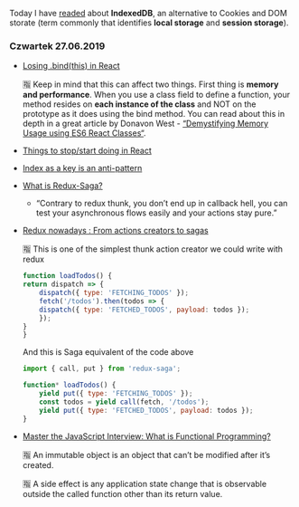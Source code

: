 

Today I have [readed](https://medium.freecodecamp.org/a-quick-but-complete-guide-to-indexeddb-25f030425501) about **IndexedDB**, an alternative to Cookies and DOM storate (term commonly that identifies **local storage** and **session storage**). 


### Czwartek 27.06.2019
- [Losing .bind(this) in React](https://medium.com/@nikolalsvk/loosing-bind-this-in-react-8637ebf372cf)

	:u6307: Keep in mind that this can affect two things. First thing is **memory and performance**. When you use a class field to define a function, your method resides on **each instance of the class** and NOT on the prototype as it does using the bind method. You can read about this in depth in a great article by Donavon West - [“Demystifying Memory Usage using ES6 React Classes“](https://medium.com/dailyjs/demystifying-memory-usage-using-es6-react-classes-d9d904bc4557).

- [Things to stop/start doing in React](https://medium.com/technical-credit/things-to-stop-start-doing-in-react-9887b9f6cea6)
- [Index as a key is an anti-pattern](https://medium.com/@robinpokorny/index-as-a-key-is-an-anti-pattern-e0349aece318)
- [What is Redux-Saga?](https://engineering.universe.com/what-is-redux-saga-c1252fc2f4d1)
	- “Contrary to redux thunk, you don’t end up in callback hell, you can test your asynchronous flows easily and your actions stay pure.”
- [Redux nowadays : From actions creators to sagas](https://riad.blog/2015/12/28/redux-nowadays-from-actions-creators-to-sagas/)

	:u6307: This is one of the simplest thunk action creator we could write with redux
	```javascript
	function loadTodos() {
	return dispatch => {
		dispatch({ type: 'FETCHING_TODOS' });
		fetch('/todos').then(todos => {
		dispatch({ type: 'FETCHED_TODOS', payload: todos });
		}); 
	}
	}
	```
	And this is Saga equivalent of the code above
	```javascript
	import { call, put } from 'redux-saga';

	function* loadTodos() {
		yield put({ type: 'FETCHING_TODOS' });
		const todos = yield call(fetch, '/todos');
		yield put({ type: 'FETCHED_TODOS', payload: todos });
	}
	```	
- [Master the JavaScript Interview: What is Functional Programming?](https://medium.com/javascript-scene/master-the-javascript-interview-what-is-functional-programming-7f218c68b3a0)

	:u6307: An immutable object is an object that can’t be modified after it’s created. 
	
	:u6307: A side effect is any application state change that is observable outside the called function other than its return value.
